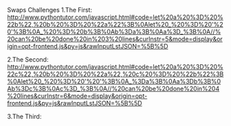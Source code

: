 Swaps Challenges
1.The First:
 http://www.pythontutor.com/javascript.html#code=let%20a%20%3D%20%22b%22,%20b%20%3D%20%22a%22%3B%0Alet%20_%20%3D%20'%20'%3B%0A_%20%3D%20b%3B%0Ab%3Da%3B%0Aa%3D_%3B%0A//%20can%20be%20done%20in%203%20lines&curInstr=5&mode=display&origin=opt-frontend.js&py=js&rawInputLstJSON=%5B%5D
 
2.The Second:
http://www.pythontutor.com/javascript.html#code=let%20a%20%3D%20%22c%22,%20b%20%3D%20%22a%22,%20c%20%3D%20%22b%22%3B%0Alet%20_%20%3D%20'%20'%3B%0A_%3Da%3B%0Aa%3Db%3B%0Ab%3Dc%3B%0Ac%3D_%3B%0A//%20can%20be%20done%20in%204%20lines&curInstr=6&mode=display&origin=opt-frontend.js&py=js&rawInputLstJSON=%5B%5D

3.The Third:

